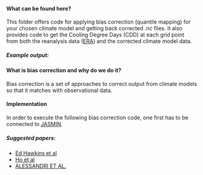 
#### What can be found here? 
This folder offers code for applying bias correction (quantile mapping) for your chosen climate model and getting back corrected .nc files. It also provides code to get the Cooling Degree Days (CDD) at each grid point from both the reanalysis data ([ERA](https://www.ecmwf.int/en/forecasts/datasets/reanalysis-datasets/era-interim)) and the corrected climate model data.

##### Example output: 


#### What is bias correction and why do we do it? 
Bias correction is a set of approaches to correct output from climate models so that it matches
with observational data.


#### Implementation
In order to execute the following bias correction code, one first has to be connected to [JASMIN](http://www.jasmin.ac.uk). 






##### Suggested papers:
- [Ed Hawkins et al](https://www.sciencedirect.com/science/article/pii/S0168192312001372)
- [Ho et al](https://journals.ametsoc.org/doi/pdf/10.1175/2011BAMS3110.1)
- [ALESSANDRI ET AL.](https://journals.ametsoc.org/doi/pdf/10.1175/2010MWR3417.1)


